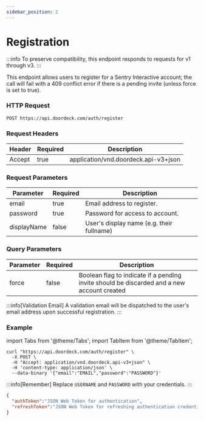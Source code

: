 ```yaml
---
sidebar_position: 2
---
```


# Registration

:::info
To preserve compatibility, this endpoint responds to requests for v1 through v3.
:::

This endpoint allows users to register for a Sentry Interactive account; the call will fail with a 409 conflict error if there is 
a pending invite (unless force is set to true).

### HTTP Request

`POST https://api.doordeck.com/auth/register`

### Request Headers

| Header | Required | Description                          |
|--------|----------|--------------------------------------|
| Accept | true     | application/vnd.doordeck.api-v3+json |

### Request Parameters

| Parameter   | Required | Description                               |
|-------------|----------|-------------------------------------------|
| email       | true     | Email address to register.                |
| password    | true     | Password for access to account.           |
| displayName | false    | User's display name (e.g. their fullname) |

### Query Parameters

| Parameter | Required | Description                                                                                |
|-----------|----------|--------------------------------------------------------------------------------------------|
| force     | false    | Boolean flag to indicate if a pending invite should be discarded and a new account created |

:::info[Validation Email]
A validation email will be dispatched to the user's email address upon successful registration.
:::

### Example

import Tabs from '@theme/Tabs';
import TabItem from '@theme/TabItem';

<Tabs>
<TabItem value="request" label="Request">

```shell showLineNumbers title="CURL"
curl "https://api.doordeck.com/auth/register" \
  -X POST \
  -H "Accept: application/vnd.doordeck.api-v3+json" \
  -H 'content-type: application/json' \
  --data-binary '{"email":"EMAIL","password":"PASSWORD"}'
```

:::info[Remember]
Replace `USERNAME` and `PASSWORD` with your credentials.
:::

</TabItem>
<TabItem value="response" label="Response">

```json showLineNumbers title="JSON"
{
  "authToken":"JSON Web Token for authentication",
  "refreshToken":"JSON Web Token for refreshing authentication credentials"
}
```

</TabItem>
</Tabs>
